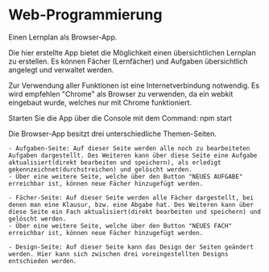 # Web-Programmierung

Einen Lernplan als Browser-App.

Die hier erstellte App bietet die Möglichkeit einen übersichtlichen Lernplan zu erstellen. Es können Fächer (Lernfächer) und Aufgaben übersichtlich angelegt und verwaltet werden.

Zur Verwendung aller Funktionen ist eine Internetverbindung notwendig.
Es wird empfehlen "Chrome" als Browser zu verwenden, da ein webkit eingebaut wurde, welches nur mit Chrome funktioniert.

Starten Sie die App über die Console mit dem Command: npm start

Die Browser-App besitzt drei unterschiedliche Themen-Seiten.

    - Aufgaben-Seite: Auf dieser Seite werden alle noch zu bearbeiteten Aufgaben dargestellt. Des Weiteren kann über diese Seite eine Aufgabe aktualisiert(direkt bearbeiten und speichern), als erledigt gekennzeichnet(durchstreichen) und gelöscht werden.
    - Über eine weitere Seite, welche über den Button "NEUES AUFGABE" erreichbar ist, können neue Fächer hinzugefügt werden.

    - Fächer-Seite: Auf dieser Seite werden alle Fächer dargestellt, bei denen man eine Klausur, bzw. eine Abgabe hat. Des Weiteren kann über diese Seite ein Fach aktualisiert(direkt bearbeiten und speichern) und gelöscht werden.
    - Über eine weitere Seite, welche über den Button "NEUES FACH" erreichbar ist, können neue Fächer hinzugefügt werden.

    - Design-Seite: Auf dieser Seite kann das Design der Seiten geändert werden. Hier kann sich zwischen drei voreingestellten Designs entschieden werden.
